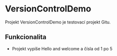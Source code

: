 # VersionControlDemo

Projekt VersionControlDemo je testovací projekt Gitu.

## Funkcionalita
- Projekt vypíše Hello and welcome a čísla od 1 po 5
